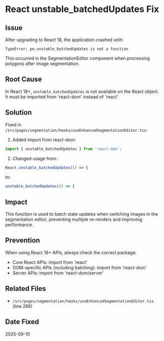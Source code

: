 # React unstable_batchedUpdates Fix

## Issue

After upgrading to React 18, the application crashed with:

```
TypeError: pe.unstable_batchedUpdates is not a function
```

This occurred in the SegmentationEditor component when processing polygons after image segmentation.

## Root Cause

In React 18+, `unstable_batchedUpdates` is not available on the React object. It must be imported from 'react-dom' instead of 'react'.

## Solution

Fixed in `/src/pages/segmentation/hooks/useEnhancedSegmentationEditor.tsx`:

1. Added import from react-dom:

```typescript
import { unstable_batchedUpdates } from 'react-dom';
```

2. Changed usage from:

```typescript
React.unstable_batchedUpdates(() => {
```

to:

```typescript
unstable_batchedUpdates(() => {
```

## Impact

This function is used to batch state updates when switching images in the segmentation editor, preventing multiple re-renders and improving performance.

## Prevention

When using React 18+ APIs, always check the correct package:

- Core React APIs: import from 'react'
- DOM-specific APIs (including batching): import from 'react-dom'
- Server APIs: import from 'react-dom/server'

## Related Files

- `/src/pages/segmentation/hooks/useEnhancedSegmentationEditor.tsx` (line 266)

## Date Fixed

2025-09-10
